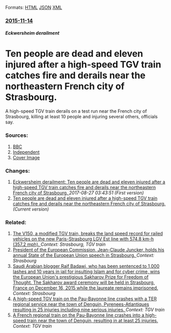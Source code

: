 
Formats: [HTML](/news/2015/11/14/ten-people-are-dead-and-eleven-injured-after-a-high-speed-tgv-train-catches-fire-and-derails-near-the-northeastern-french-city-of-strasbourg.html)  [JSON](/news/2015/11/14/ten-people-are-dead-and-eleven-injured-after-a-high-speed-tgv-train-catches-fire-and-derails-near-the-northeastern-french-city-of-strasbourg.json)  [XML](/news/2015/11/14/ten-people-are-dead-and-eleven-injured-after-a-high-speed-tgv-train-catches-fire-and-derails-near-the-northeastern-french-city-of-strasbourg.xml)  

### [2015-11-14](/news/2015/11/14/index.md)

##### Eckwersheim derailment
# Ten people are dead and eleven injured after a high-speed TGV train catches fire and derails near the northeastern French city of Strasbourg. 

A high-speed TGV train derails on a test run near the French city of Strasbourg, killing at least 10 people and injuring several others, officials say.


### Sources:

1. [BBC](http://www.bbc.co.uk/news/world-europe-34822666)
2. [Independent](http://www.independent.ie/world-news/europe/seven-dead-after-high-speed-train-catches-fire-and-derails-in-france-34201041.html)
2. [Cover Image](https://ichef.bbci.co.uk/news/1024/cpsprodpb/7970/production/_86688013_c98e620f-3996-4c4e-99a7-c695400c1ee8.jpg)

### Changes:

1. [Eckwersheim derailment: Ten people are dead and eleven injured after a high-speed TGV train catches fire and derails near the northeastern French city of Strasbourg. ](/news/2015/11/14/eckwersheim-derailment-ten-people-are-dead-and-eleven-injured-after-a-high-speed-tgv-train-catches-fire-and-derails-near-the-northeastern-f.md) _2017-08-27 03:43:51 (First version)_
1. [Ten people are dead and eleven injured after a high-speed TGV train catches fire and derails near the northeastern French city of Strasbourg. ](/news/2015/11/14/ten-people-are-dead-and-eleven-injured-after-a-high-speed-tgv-train-catches-fire-and-derails-near-the-northeastern-french-city-of-strasbourg.md) _(Current version)_

### Related:

1. [ The V150, a modified TGV train, breaks the land speed record for railed vehicles on the new Paris-Strasbourg LGV Est line with 574.8 km-h (357.2 mph). ](/news/2007/04/3/the-v150-a-modified-tgv-train-breaks-the-land-speed-record-for-railed-vehicles-on-the-new-paris-strasbourg-lgv-est-line-with-574-8-km-h.md) _Context: Strasbourg, TGV train_
2. [President of the European Commission, Jean-Claude Juncker, holds his annual State of the European Union speech in Strasbourg. ](/news/2017/09/13/president-of-the-european-commission-jean-claude-juncker-holds-his-annual-state-of-the-european-union-speech-in-strasbourg.md) _Context: Strasbourg_
3. [Saudi Arabian blogger Raif Badawi, who has been sentenced to 1,000 lashes and 10 years in jail for insulting Islam and for cyber crime, wins the European Union's prestigious Sakharov Prize for Freedom of Thought. The Sakharov award ceremony will be held in Strasbourg, France on December 16, 2015 while the laureate remains imprisoned. ](/news/2015/10/29/saudi-arabian-blogger-raif-badawi-who-has-been-sentenced-to-1-000-lashes-and-10-years-in-jail-for-insulting-islam-and-for-cyber-crime-wins.md) _Context: Strasbourg_
4. [A high-speed TGV train on the Pau-Bayonne line crashes with a TER regional service near the town of Denguin, Pyrenees-Atlantiques resulting in 25 injuries including nine serious injuries. ](/news/2014/07/18/a-high-speed-tgv-train-on-the-pau-bayonne-line-crashes-with-a-ter-regional-service-near-the-town-of-denguin-pyra-c-na-c-es-atlantiques-resultin.md) _Context: TGV train_
5. [A French regional train on the Pau-Bayonne line crashes into a high-speed train near the town of Denguin, resulting in at least 25 injuries. ](/news/2014/07/17/a-french-regional-train-on-the-pau-bayonne-line-crashes-into-a-high-speed-train-near-the-town-of-denguin-resulting-in-at-least-25-injuries.md) _Context: TGV train_
